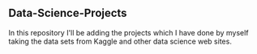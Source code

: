 ## Data-Science-Projects ##                     
In this repository I'll be adding the projects which I have done by myself taking the data sets from Kaggle and other data science web sites.                             
  
 
 
  
